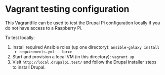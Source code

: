 # Vagrant testing configuration

This Vagrantfile can be used to test the Drupal Pi configuration locally if you do not have access to a Raspberry Pi.

To test locally:

  1. Install required Ansible roles (up one directory): `ansible-galaxy install -r requirements.yml --force`
  1. Start and provision a local VM (in this directory): `vagrant up`
  1. Visit `http://local.drupalpi.test/` and follow the Drupal installer steps to install Drupal.
